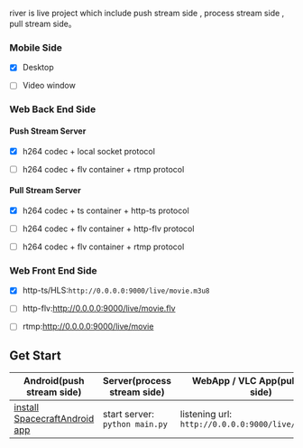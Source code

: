 river is live project which include push stream side , process stream side , pull stream side。

### Mobile Side
- [x] Desktop

- [ ] Video window

### Web Back End Side

#### Push Stream Server
- [x] h264 codec + local socket protocol

- [ ] h264 codec + flv container + rtmp protocol

#### Pull Stream Server
- [x] h264 codec + ts container + http-ts protocol

- [ ] h264 codec + flv container + http-flv protocol

- [ ] h264 codec + flv container + rtmp protocol

### Web Front End Side
- [x] http-ts/HLS:`http://0.0.0.0:9000/live/movie.m3u8` 

- [ ] http-flv:http://0.0.0.0:9000/live/movie.flv

- [ ] rtmp:http://0.0.0.0:9000/live/movie

## Get Start

|Android(push stream side)|Server(process stream side)|WebApp / VLC App(pull stream side)
|---|---|---|
[install SpacecraftAndroid app](https://github.com/Spacecraft-Plan/SpacecraftAndroid/)|start server: `python main.py`|listening url: `http://0.0.0.0:9000/live/movie.m3u8` 






